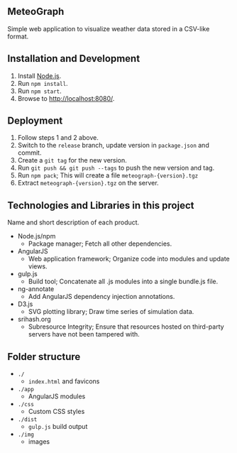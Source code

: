 MeteoGraph
--

Simple web application to visualize weather data stored in a CSV-like format.

Installation and Development
--

1. Install [Node.js](https://nodejs.org/).
2. Run `npm install`.
3. Run `npm start`.
4. Browse to [http://localhost:8080/](http://localhost:8080/).


Deployment
--

1. Follow steps 1 and 2 above.
2. Switch to the `release` branch, update version in `package.json` and commit.
3. Create a `git tag` for the new version.
4. Run `git push && git push --tags` to push the new version and tag.
5. Run `npm pack`; This will create a file `meteograph-{version}.tgz`
6. Extract `meteograph-{version}.tgz` on the server.


Technologies and Libraries in this project
--

Name and short description of each product.

- Node.js/npm
  - Package manager; Fetch all other dependencies.
- AngularJS
  - Web application framework; Organize code into modules and update views.
- gulp.js
  - Build tool; Concatenate all .js modules into a single bundle.js file.
- ng-annotate
  - Add AngularJS dependency injection annotations.
- D3.js
  - SVG plotting library; Draw time series of simulation data.
- srihash.org
  - Subresource Integrity; Ensure that resources hosted on third-party servers
    have not been tampered with.


Folder structure
--

- `./`
  - `index.html` and favicons
- `./app`
  - AngularJS modules
- `./css`
  - Custom CSS styles
- `./dist`
  - `gulp.js` build output
- `./img`
  - images
